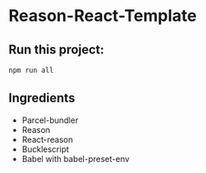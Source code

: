 # Reason-React-Template

## Run this project:
```
npm run all
```

## Ingredients
- Parcel-bundler
- Reason
- React-reason
- Bucklescript
- Babel with babel-preset-env